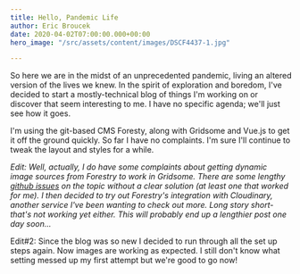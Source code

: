 ```yaml
---
title: Hello, Pandemic Life
author: Eric Broucek
date: 2020-04-02T07:00:00.000+00:00
hero_image: "/src/assets/content/images/DSCF4437-1.jpg"

---
```

So here we are in the midst of an unprecedented pandemic, living an altered version of the lives we knew. In the spirit of exploration and boredom, I've decided to start a mostly-technical blog of things I'm working on or discover that seem interesting to me. I have no specific agenda; we'll just see how it goes.

I'm using the git-based CMS Foresty, along with Gridsome and Vue.js to get it off the ground quickly. So far I have no complaints. I'm sure I'll continue to tweak the layout and styles for a while.

_Edit: Well, actually, I do have some complaints about getting dynamic image sources from Forestry to work in Gridsome. There are some lengthy_ [_github_ _issues_](https://www.ericbroucek.us/blog/hello-pandemic-life) _on the topic without a clear solution (at least one that worked for me). I then decided to try out Forestry's integration with Cloudinary, another service I've been wanting to check out more. Long story short- that's not working yet either. This will probably end up a lengthier post one day soon..._

Edit#2:  Since the blog was so new I decided to run through all the set up steps again.  Now images are working as expected.  I still don't know what setting messed up my first attempt but we're good to go now! 